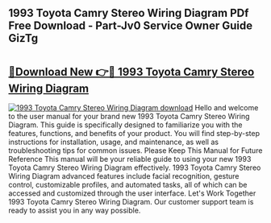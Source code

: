 ## 1993 Toyota Camry Stereo Wiring Diagram PDf Free Download - Part-Jv0 Service Owner Guide GizTg

# <h2><a href="http://dfkaul.blite.top/?on=1993+Toyota+Camry+Stereo+Wiring+Diagram">🔗Download New 👉🔴 1993 Toyota Camry Stereo Wiring Diagram</a></h2>

[![1993 Toyota Camry Stereo Wiring Diagram download](https://i.imgur.com/lujVjoI.png)](http://dfkaul.blite.top/?on=1993+Toyota+Camry+Stereo+Wiring+Diagram)
Hello and welcome to the user manual for your brand new 1993 Toyota Camry Stereo Wiring Diagram. This guide is specifically designed to familiarize you with the features, functions, and benefits of your product. You will find step-by-step instructions for installation, usage, and maintenance, as well as troubleshooting tips for common issues. Please Keep This Manual for Future Reference This manual will be your reliable guide to using your new 1993 Toyota Camry Stereo Wiring Diagram effectively. 1993 Toyota Camry Stereo Wiring Diagram advanced features include facial recognition, gesture control, customizable profiles, and automated tasks, all of which can be accessed and customized through the user interface. Let's Work Together 1993 Toyota Camry Stereo Wiring Diagram. Our customer support team is ready to assist you in any way possible.
